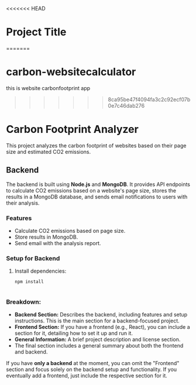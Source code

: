 <<<<<<< HEAD
# Project Title
=======
# carbon-websitecalculator
this is website carbonfootprint app
>>>>>>> 8ca95be47f4094fa3c2c92ecf07b0e7c46dab276


# Carbon Footprint Analyzer

This project analyzes the carbon footprint of websites based on their page size and estimated CO2 emissions.

## Backend

The backend is built using **Node.js** and **MongoDB**. It provides API endpoints to calculate CO2 emissions based on a website's page size, stores the results in a MongoDB database, and sends email notifications to users with their analysis.

### Features
- Calculate CO2 emissions based on page size.
- Store results in MongoDB.
- Send email with the analysis report.

### Setup for Backend
1. Install dependencies:
   ```bash
   npm install



### Breakdown:
- **Backend Section:** Describes the backend, including features and setup instructions. This is the main section for a backend-focused project.
- **Frontend Section:** If you have a frontend (e.g., React), you can include a section for it, detailing how to set it up and run it.
- **General Information:** A brief project description and license section.
- The final section includes a general summary about both the frontend and backend.

If you have **only a backend** at the moment, you can omit the "Frontend" section and focus solely on the backend setup and functionality. If you eventually add a frontend, just include the respective section for it.
